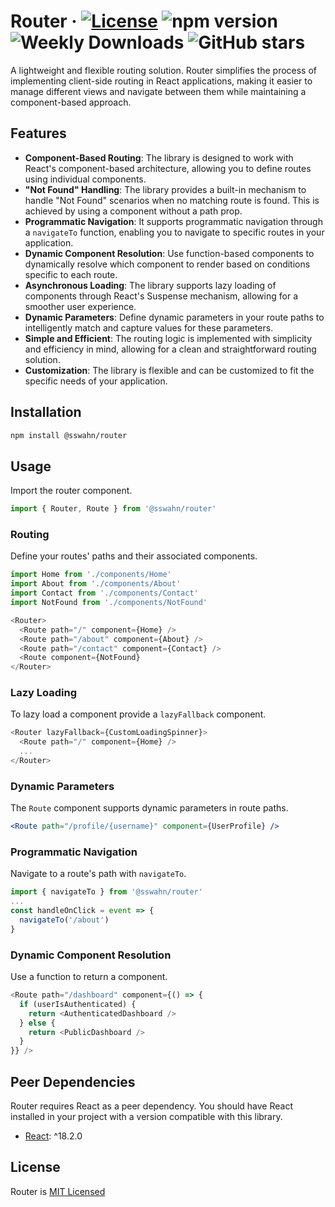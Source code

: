 # Router · [![License](https://img.shields.io/badge/License-MIT-blue.svg)](https://github.com/sswahn/router/blob/main/LICENSE) ![npm version](https://img.shields.io/npm/v/@sswahn/router) ![Weekly Downloads](https://img.shields.io/npm/dw/@sswahn/router) ![GitHub stars](https://img.shields.io/github/stars/sswahn/router?style=social)

A lightweight and flexible routing solution. Router simplifies the process of implementing client-side routing in React applications, making it easier to manage different views and navigate between them while maintaining a component-based approach.

## Features

- **Component-Based Routing**: The library is designed to work with React's component-based architecture, allowing you to define routes using individual components.
- **"Not Found" Handling**: The library provides a built-in mechanism to handle "Not Found" scenarios when no matching route is found. This is achieved by using a component without a path prop.
- **Programmatic Navigation**: It supports programmatic navigation through a `navigateTo` function, enabling you to navigate to specific routes in your application.
- **Dynamic Component Resolution**: Use function-based components to dynamically resolve which component to render based on conditions specific to each route.
- **Asynchronous Loading**: The library supports lazy loading of components through React's Suspense mechanism, allowing for a smoother user experience.
- **Dynamic Parameters**: Define dynamic parameters in your route paths to intelligently match and capture values for these parameters.
- **Simple and Efficient**: The routing logic is implemented with simplicity and efficiency in mind, allowing for a clean and straightforward routing solution.
- **Customization**: The library is flexible and can be customized to fit the specific needs of your application.  


## Installation  
```bash
npm install @sswahn/router
```  

## Usage
Import the router component.  
```javascript
import { Router, Route } from '@sswahn/router'
```  

### Routing
Define your routes' paths and their associated components.  
```javascript
import Home from './components/Home'
import About from './components/About'
import Contact from './components/Contact'
import NotFound from './components/NotFound'

<Router>
  <Route path="/" component={Home} />
  <Route path="/about" component={About} />
  <Route path="/contact" component={Contact} />
  <Route component={NotFound}
</Router>
```

### Lazy Loading
To lazy load a component provide a `lazyFallback` component.  
```javascript
<Router lazyFallback={CustomLoadingSpinner}>
  <Route path="/" component={Home} />
  ...
</Router>
```

### Dynamic Parameters
The `Route` component supports dynamic parameters in route paths.
```jsx
<Route path="/profile/{username}" component={UserProfile} />
```

### Programmatic Navigation
Navigate to a route's path with `navigateTo`.  
```javascript
import { navigateTo } from '@sswahn/router'
...
const handleOnClick = event => {
  navigateTo('/about')
}
```

### Dynamic Component Resolution
Use a function to return a component.  
```javascript
<Route path="/dashboard" component={() => {
  if (userIsAuthenticated) {
    return <AuthenticatedDashboard />
  } else {
    return <PublicDashboard />
  }
}} />
```  

## Peer Dependencies
Router requires React as a peer dependency. You should have React installed in your project with a version compatible with this library.
- [React](https://reactjs.org/): ^18.2.0


## License
Router is [MIT Licensed](https://github.com/sswahn/router/blob/main/LICENSE)
